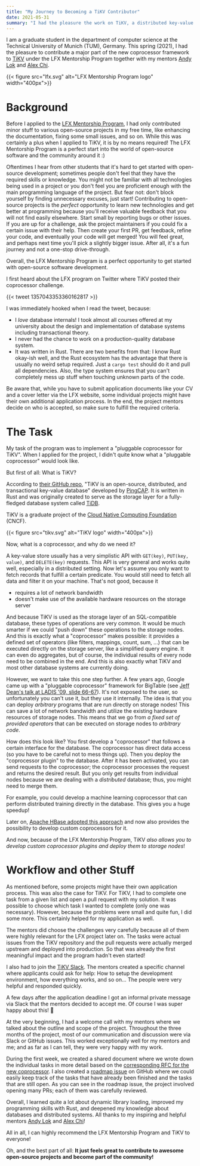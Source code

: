 ```yaml
---
title: "My Journey to Becoming a TiKV Contributor"
date: 2021-05-31
summary: "I had the pleasure the work on TiKV, a distributed key-value store in Rust that serves as a storage engine for TiDB, as an LFX Program Mentee in 2021. The goal was to implement a \"pluggable\" coprocessor, similar to HBase's coprocessor, where users can leverage the computational power of storage nodes and directory execute arbitrary computation on them."
---
```



I am a graduate student in the department of computer science at the Technical University of Munich (TUM), Germany.
This spring (2021), I had the pleasure to contribute a major part of the new coprocessor framework to [TiKV](https://github.com/tikv/tikv) under the LFX Mentorship Program together with my mentors [Andy Lok](https://github.com/andylokandy) and [Alex Chi](https://github.com/skyzh).


{{< figure src="lfx.svg" alt="LFX Mentorship Program logo" width="400px">}}

# Background

Before I applied to the [LFX Mentorship Program](https://mentorship.lfx.linuxfoundation.org/), I had only contributed minor stuff to various open-source projects in my free time, like enhancing the documentation, fixing some small issues, and so on.
While this was certainly a plus when I applied to TiKV, it is by no means required! The LFX Mentorship Program is a perfect start into the world of open-source software and the community around it :)

Oftentimes I hear from other students that it's hard to get started with open-source development; sometimes people don't feel that they have the required skills or knowledge.
You might not be familiar with all technologies being used in a project or you don't feel you are proficient enough with the main programming language of the project.
But fear not: don't block yourself by finding unnecessary excuses, just start!
Contributing to open-source projects is the *perfect* opportunity to learn new technologies and get better at programming because you'll receive valuable feedback that you will not find easily elsewhere.
Start small by reporting bugs or other issues. If you are up for a challenge, ask the project maintainers if you could fix a certain issue with their help.
Then create your first PR, get feedback, refine your code, and eventually your code will get merged!
You will feel great, and perhaps next time you'll pick a slightly bigger issue.
After all, it's a fun journey and not a one-stop drive-through.

Overall, the LFX Mentorship Program is a perfect opportunity to get started with open-source software development.

I first heard about the LFX program on Twitter where TiKV posted their coprocessor challenge.


{{< tweet 1357043353360162817 >}}


I was immediately hooked when I read the tweet, because:

 * I *love* database internals! I took almost all courses offered at my university about the design and implementation of database systems including transactional theory.
 * I never had the chance to work on a production-quality database system.
 * It was written in Rust. There are two benefits from that: I know Rust okay-ish well, and the Rust ecosystem has the advantage that there is usually no weird setup required. Just a `cargo test` should do it and pull all dependencies. Also, the type system ensures that you can't completely mess up stuff when touching unknown parts of the code.



Be aware that, while you have to submit application documents like your CV and a cover letter via the LFX website, some individual projects might have their own additional application process.
In the end, the project mentors decide on who is accepted, so make sure to fulfill the required criteria.


# The Task

My task of the program was to implement a "pluggable coprocessor for TiKV".
When I applied for the project, I didn't quite know what a "pluggable coprocessor" would look like.

But first of all: What is TiKV?

According to [their GitHub repo](https://mentorship.lfx.linuxfoundation.org/#projects), "TiKV is an open-source, distributed, and transactional key-value database" developed by [PingCAP](https://pingcap.com/).
It is written in Rust and was originally created to serve as the storage layer for a fully-fledged database system called [TiDB](https://github.com/pingcap/tidb).

TiKV is a graduate project of the [Cloud Native Computing Foundation](https://www.cncf.io/) (CNCF).


{{< figure src="tikv.svg" alt="TiKV logo" width="400px">}}


Now, what is a coprocessor, and why do we need it?

A key-value store usually has a very simplistic API with `GET(key)`, `PUT(key, value)`, and `DELETE(key)` requests.
This API is very general and works quite well, especially in a distributed setting.
Now let's assume you only want to fetch records that fulfill a certain predicate.
You would still need to fetch all data and filter it on your machine.
That's not good, because it

 * requires a lot of network bandwidth
 * doesn't make use of the available hardware resources on the storage server

And because TiKV is used as the storage layer of an SQL-compatible database, these types of operations are very common.
It would be much smarter if we could "push down" these operations to the storage nodes.
And this is exactly what a "coprocessor" makes possible: it provides a defined set of operators (like filters, mappings, count, sum, ...) that can be executed directly on the storage server, like a simplified query engine.
It can even do aggregates, but of course, the individual results of every node need to be combined in the end.
And this is also exactly what TiKV and most other database systems are currently doing.

However, we want to take this one step further.
A few years ago, Google came up with a "pluggable coprocessor" framework for BigTable (see [Jeff Dean's talk at LADIS '09, slide 66-67](https://de.scribd.com/doc/21631448/Dean-Keynote-Ladis2009)).
It's not exposed to the user, so unfortunately you can't use it, but they use it internally.
The idea is that you can deploy *arbitrary* programs that are run directly on storage nodes!
This can save a lot of network bandwidth and utilize the existing hardware resources of storage nodes.
This means that we go from *a fixed set of provided operators* that can be executed on storage nodes to *arbitrary code*.

How does this look like?
You first develop a "coprocessor" that follows a certain interface for the database.
The coprocessor has direct data access (so you have to be careful not to mess things up).
Then you deploy the "coprocessor plugin" to the database.
After it has been activated, you can send requests to the coprocessor; the coprocessor processes the request and returns the desired result.
But you only get results from individual nodes because we are dealing with a *distributed* database; thus, you might need to merge them.

For example, you could develop a machine learning coprocessor that can perform distributed training directly in the database.
This gives you a huge speedup!

Later on, [Apache HBase adopted this approach](https://blogs.apache.org/hbase/entry/coprocessor_introduction) and now also provides the possibility to develop custom coprocessors for it.

And now, because of the LFX Mentorship Program, TiKV *also allows you to develop custom coprocessor plugins and deploy them to storage nodes*!



# Workflow and other Stuff

As mentioned before, some projects might have their own application process.
This was also the case for TiKV.
For TiKV, I had to complete one task from a given list and open a pull request with my solution.
It was possible to choose which task I wanted to complete (only one was necessary).
However, because the problems were small and quite fun, I did some more.
This certainly helped for my application as well.

The mentors did choose the challenges very carefully because all of them were highly relevant for the LFX project later on.
The tasks were actual issues from the TiKV repository and the pull requests were actually merged upstream and deployed into production.
So that was already the first meaningful impact and the program hadn't even started!

I also had to join the [TiKV Slack](https://slack.tidb.io/invite?team=tikv-wg&channel=general).
The mentors created a specific channel where applicants could ask for help:
How to setup the development environment, how everything works, and so on...
The people were very helpful and responded quickly.

A few days after the application deadline I got an informal private message via Slack that the mentors decided to accept me.
Of course I was super happy about this! 🎉

At the very beginning, I had a welcome call with my mentors where we talked about the outline and scope of the project.
Throughout the three months of the project, most of our communication and discussion were via Slack or GitHub issues.
This worked exceptionally well for my mentors and me; and as far as I can tell, they were very happy with my work.

During the first week, we created a shared document where we wrote down the individual tasks in more detail based on the [corresponding RFC for the new coprocessor](https://github.com/andylokandy/rfcs/blob/plugin/text/2021-02-24-coprocessor-plugin.md).
I also created a [roadmap issue](https://github.com/tikv/tikv/issues/9747) on GitHub where we could easily keep track of the tasks that have already been finished and the tasks that are still open.
As you can see in the roadmap issue, the project involved opening many PRs; each of them was carefully reviewed.

Overall, I learned quite a lot about dynamic library loading, improved my programming skills with Rust, and deepened my knowledge about databases and distributed systems.
All thanks to my inspiring and helpful mentors [Andy Lok](https://github.com/andylokandy) and [Alex Chi](https://github.com/skyzh)!

All in all, I can highly recommend the LFX Mentorship Program and TiKV to everyone!

Oh, and the best part of all: **It just feels great to contribute to awesome open-source projects and become part of the community!**
